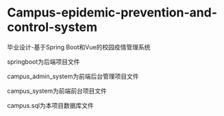# Campus-epidemic-prevention-and-control-system
毕业设计-基于Spring Boot和Vue的校园疫情管理系统


springboot为后端项目文件

campus_admin_system为前端后台管理项目文件

campus_system为前端前台项目文件

campus.sql为本项目数据库文件
